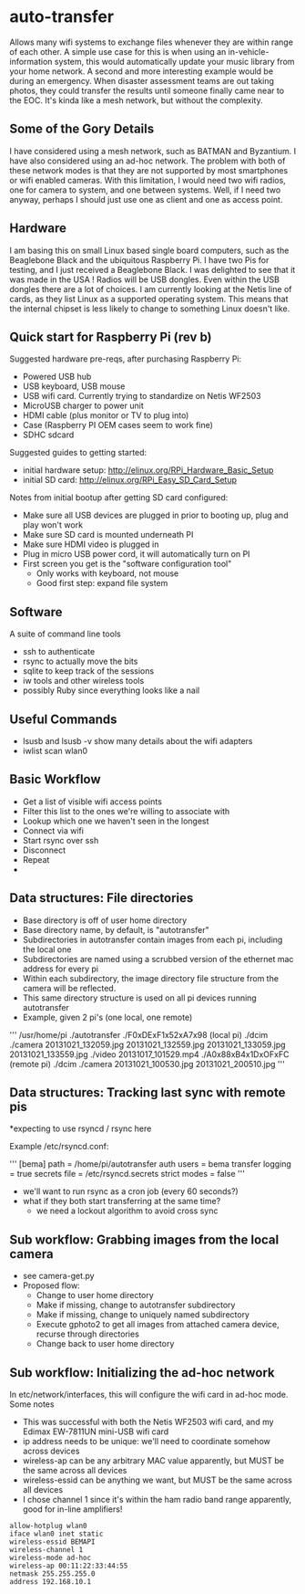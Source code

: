 auto-transfer
=============

Allows many wifi systems to exchange files whenever they are within range of each other. A simple use case for this is when using an in-vehicle-information system, this would automatically update your music library from your home network. A second and more 
interesting example would be during an emergency. When disaster assessment teams are out taking photos, they could transfer the results until someone finally came near to the EOC. It's kinda like a mesh network, but without the complexity.


Some of the Gory Details
-------------------------

I have considered using a mesh network, such as BATMAN and Byzantium. I have also considered using an ad-hoc network. The problem with both of these network modes is that they are not supported by most smartphones or wifi enabled cameras. With this limitation, I 
would need two wifi radios, one for camera to system, and one between systems. Well, if I need two anyway, perhaps I should just use one as client and one as access point.

Hardware
--------
I am basing this on small Linux based single board computers, such as the Beaglebone Black and the ubiquitous Raspberry Pi. I have two Pis for testing, and I just received a Beaglebone Black. I was delighted to 
see that it was made in the USA ! 
Radios will be USB dongles. Even within the USB dongles there are a lot of choices. I am currently looking at the Netis line of cards, as they list Linux as a supported operating system. This means that the internal 
chipset is less likely to change to something Linux doesn't like. 

Quick start for Raspberry Pi (rev b)
------------------------------------

Suggested hardware pre-reqs, after purchasing Raspberry Pi:
* Powered USB hub
* USB keyboard, USB mouse
* USB wifi card.  Currently trying to standardize on Netis WF2503
* MicroUSB charger to power unit
* HDMI cable (plus monitor or TV to plug into)
* Case (Raspberry PI OEM cases seem to work fine)
* SDHC sdcard

Suggested guides to getting started:
* initial hardware setup: http://elinux.org/RPi_Hardware_Basic_Setup
* initial SD card: http://elinux.org/RPi_Easy_SD_Card_Setup

Notes from initial bootup after getting SD card configured:
* Make sure all USB devices are plugged in prior to booting up, plug and play won't work
* Make sure SD card is mounted underneath PI
* Make sure HDMI video is plugged in
* Plug in micro USB power cord, it will automatically turn on PI
* First screen you get is the "software configuration tool"
  * Only works with keyboard, not mouse
  * Good first step: expand file system

Software
--------
A suite of command line tools
* ssh to authenticate
* rsync to actually move the bits
* sqlite to keep track of the sessions
* iw tools and other wireless tools
* possibly Ruby since everything looks like a nail

Useful Commands
---------------
* lsusb and lsusb -v show many details about the wifi adapters
* iwlist scan wlan0

Basic Workflow
--------------
* Get a list of visible wifi access points
* Filter this list to the ones we're willing to associate with
* Lookup which one we haven't seen in the longest
* Connect via wifi
* Start rsync over ssh
* Disconnect
* Repeat
* 

Data structures: File directories
----------------------------
* Base directory is off of user home directory
* Base directory name, by default, is "autotransfer"
* Subdirectories in autotransfer contain images from each pi, including the local one
* Subdirectories are named using a scrubbed version of the ethernet mac address for every pi
* Within each subdirectory, the image directory file structure from the camera will be reflected.
* This same directory structure is used on all pi devices running autotransfer
* Example, given 2 pi's (one local, one remote)

'''
/usr/home/pi
	./autotransfer
		./F0xDExF1x52xA7x98 (local pi)
			./dcim
				./camera
					20131021_132059.jpg
					20131021_132559.jpg
					20131021_133059.jpg
					20131021_133559.jpg
				./video
					20131017_101529.mp4
		./A0x88xB4x1DxOFxFC (remote pi)
			./dcim
				./camera
					20131021_100530.jpg
					20131021_200510.jpg
'''
				
Data structures: Tracking last sync with remote pis
---------------------------------------------------

*expecting to use rsyncd / rsync here

Example /etc/rsyncd.conf:

'''
[bema]
	path = /home/pi/autotransfer
	auth users = bema
	transfer logging = true
	secrets file = /etc/rsyncd.secrets
	strict modes = false
'''

* we'll want to run rsync as a cron job (every 60 seconds?)
* what if they both start transferring at the same time?
	* we need a lockout algorithm to avoid cross sync


Sub workflow: Grabbing images from the local camera
---------------------------------------------------
* see camera-get.py
* Proposed flow:
	* Change to user home directory
	* Make if missing, change to autotransfer subdirectory
	* Make if missing, change to uniquely named subdirectory
	* Execute gphoto2 to get all images from attached camera device, recurse through directories
	* Change back to user home directory


Sub workflow: Initializing the ad-hoc network
---------------------------------------------
In etc/network/interfaces, this will configure the wifi card in ad-hoc mode. Some notes
* This was successful with both the Netis WF2503 wifi card, and my Edimax EW-7811UN mini-USB wifi card
* ip address needs to be unique: we'll need to coordinate somehow across devices
* wireless-ap can be any arbitrary MAC value apparently, but MUST be the same across all devices
* wireless-essid can be anything we want, but MUST be the same across all devices
* I chose channel 1 since it's within the ham radio band range apparently, good for in-line amplifiers!
```
allow-hotplug wlan0
iface wlan0 inet static
wireless-essid BEMAPI
wireless-channel 1
wireless-mode ad-hoc
wireless-ap 00:11:22:33:44:55
netmask 255.255.255.0
address 192.168.10.1
```
